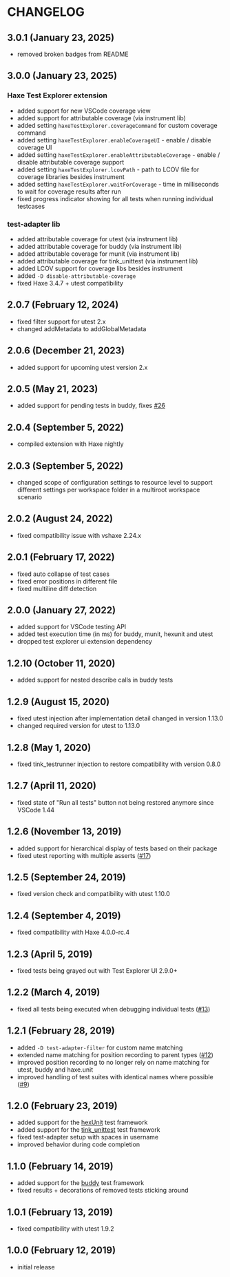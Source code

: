 # CHANGELOG

## 3.0.1 (January 23, 2025)

- removed broken badges from README

## 3.0.0 (January 23, 2025)

### Haxe Test Explorer extension

- added support for new VSCode coverage view
- added support for attributable coverage (via instrument lib)
- added setting `haxeTestExplorer.coverageCommand` for custom coverage command
- added setting `haxeTestExplorer.enableCoverageUI` - enable / disable coverage UI
- added setting `haxeTestExplorer.enableAttributableCoverage` - enable / disable attributable coverage support
- added setting `haxeTestExplorer.lcovPath` - path to LCOV file for coverage libraries besides instrument
- added setting `haxeTestExplorer.waitForCoverage` - time in milliseconds to wait for coverage results after run
- fixed progress indicator showing for all tests when running individual testcases

### test-adapter lib

- added attributable coverage for utest (via instrument lib)
- added attributable coverage for buddy (via instrument lib)
- added attributable coverage for munit (via instrument lib)
- added attributable coverage for tink_unittest (via instrument lib)
- added LCOV support for coverage libs besides instrument
- added `-D disable-attributable-coverage`
- fixed Haxe 3.4.7 + utest compatibility

## 2.0.7 (February 12, 2024)

- fixed filter support for utest 2.x
- changed addMetadata to addGlobalMetadata

## 2.0.6 (December 21, 2023)

- added support for upcoming utest version 2.x

## 2.0.5 (May 21, 2023)

- added support for pending tests in buddy, fixes [#26](https://github.com/vshaxe/haxe-test-adapter/issues/26)

## 2.0.4 (September 5, 2022)

- compiled extension with Haxe nightly

## 2.0.3 (September 5, 2022)

- changed scope of configuration settings to resource level to support different settings per workspace folder in a multiroot workspace scenario

## 2.0.2 (August 24, 2022)

- fixed compatibility issue with vshaxe 2.24.x

## 2.0.1 (February 17, 2022)

- fixed auto collapse of test cases
- fixed error positions in different file
- fixed multiline diff detection

## 2.0.0 (January 27, 2022)

- added support for VSCode testing API
- added test execution time (in ms) for buddy, munit, hexunit and utest
- dropped test explorer ui extension dependency

## 1.2.10 (October 11, 2020)

- added support for nested describe calls in buddy tests

## 1.2.9 (August 15, 2020)

- fixed utest injection after implementation detail changed in version 1.13.0
- changed required version for utest to 1.13.0

## 1.2.8 (May 1, 2020)

- fixed tink_testrunner injection to restore compatibility with version 0.8.0

## 1.2.7 (April 11, 2020)

- fixed state of "Run all tests" button not being restored anymore since VSCode 1.44

## 1.2.6 (November 13, 2019)

- added support for hierarchical display of tests based on their package
- fixed utest reporting with multiple asserts ([#17](https://github.com/vshaxe/haxe-test-adapter/issues/17))

## 1.2.5 (September 24, 2019)

- fixed version check and compatibility with utest 1.10.0

## 1.2.4 (September 4, 2019)

- fixed compatibility with Haxe 4.0.0-rc.4

## 1.2.3 (April 5, 2019)

- fixed tests being grayed out with Test Explorer UI 2.9.0+

## 1.2.2 (March 4, 2019)

- fixed all tests being executed when debugging individual tests ([#13](https://github.com/vshaxe/haxe-test-adapter/pull/13))

## 1.2.1 (February 28, 2019)

- added `-D test-adapter-filter` for custom name matching
- extended name matching for position recording to parent types ([#12](https://github.com/vshaxe/haxe-test-adapter/pull/12))
- improved position recording to no longer rely on name matching for utest, buddy and haxe.unit
- improved handling of test suites with identical names where possible ([#9](https://github.com/vshaxe/haxe-test-adapter/pull/9))

## 1.2.0 (February 23, 2019)

- added support for the [hexUnit](https://github.com/DoclerLabs/hexUnit) test framework
- added support for the [tink_unittest](https://github.com/haxetink/tink_unittest) test framework
- fixed test-adapter setup with spaces in username
- improved behavior during code completion

## 1.1.0 (February 14, 2019)

- added support for the [buddy](https://github.com/ciscoheat/buddy) test framework
- fixed results + decorations of removed tests sticking around

## 1.0.1 (February 13, 2019)

- fixed compatibility with utest 1.9.2

## 1.0.0 (February 12, 2019)

- initial release
